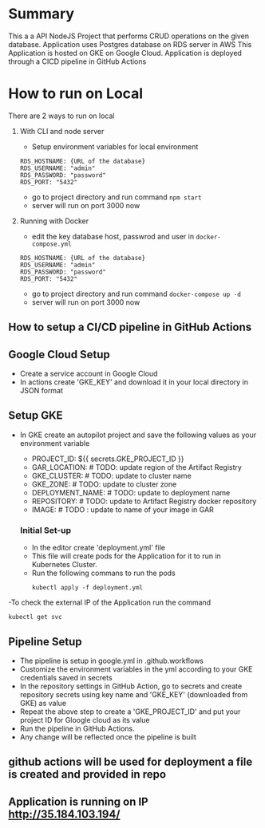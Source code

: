 # Summary
 This a a API NodeJS Project that performs CRUD operations on the given database.
Application uses Postgres database on RDS server in AWS
This Application is hosted on GKE on Google Cloud. 
Application is deployed through a CICD pipeline in GitHub Actions

# How to run on Local 
There are 2 ways to run on local

1. With CLI and node server
    - Setup environment variables for local environment
    
    ```
    RDS_HOSTNAME: {URL of the database}
    RDS_USERNAME: "admin"
    RDS_PASSWORD: "password"
    RDS_PORT: "5432"
    ```
    - go to project directory and run command `npm start`
    - server will run on port 3000 now

2. Running with Docker
    - edit the key database host, passwrod and user in `docker-compose.yml`
    ``` 
    RDS_HOSTNAME: {URL of the database}
    RDS_USERNAME: "admin"
    RDS_PASSWORD: "password"
    RDS_PORT: "5432"
    ```
    - go to project directory and run command `docker-compose up -d`
    - server will run on port 3000 now


## How to setup a CI/CD pipeline in GitHub Actions
## Google Cloud Setup
- Create a service account in Google Cloud
- In actions create 'GKE_KEY' and download it in your local directory in JSON format

## Setup GKE
- In GKE create an autopilot project and save the following values as your environment variable
  - PROJECT_ID: ${{ secrets.GKE_PROJECT_ID }}
  - GAR_LOCATION:   # TODO: update region of the Artifact Registry
  - GKE_CLUSTER:   # TODO: update to cluster name
  - GKE_ZONE: # TODO: update to cluster zone
  - DEPLOYMENT_NAME: # TODO: update to deployment name
  - REPOSITORY: # TODO: update to Artifact Registry docker repository
  - IMAGE: # TODO : update to name of your image in GAR
    
  ### Initial Set-up
  - In the editor create 'deployment.yml' file
  - This file will create pods for the Application for it to run in Kubernetes Cluster.
  - Run the following commans to run the pods
    ```
    kubectl apply -f deployment.yml
    ```
-To check the external IP of the Application run the command

   ```
   kubectl get svc
   ```
## Pipeline Setup
- The pipeline is setup in google.yml in .github.workflows
- Customize the environment variables in the yml according to your GKE credentials saved in secrets
- In the repository settings in GitHub Action, go to secrets and create repository secrets using key name and 'GKE_KEY' (downloaded from GKE) as value
- Repeat the above step to create a 'GKE_PROJECT_ID' and put your project ID for Gloogle cloud as its value
- Run the pipeline in GitHub Actions.
- Any change will be reflected once the pipeline is built




## github actions will be used for deployment a file is created and provided in repo


## Application is running on IP http://35.184.103.194/